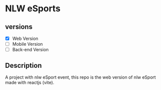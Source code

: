 # NLW eSports

## versions

- [x] Web Version
- [ ] Mobile Version
- [ ] Back-end Version

## Description
A project with nlw eSport event, this repo is the web version of nlw eSport made with reactjs (vite).
